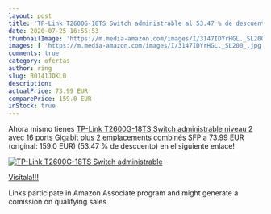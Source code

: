 ```yaml
---
layout: post
title: 'TP-Link T2600G-18TS Switch administrable al 53.47 % de descuento'
date: 2020-07-25 16:55:53
thumbnailImage: 'https://m.media-amazon.com/images/I/3147IDYrHGL._SL200_.jpg'
images: [ 'https://m.media-amazon.com/images/I/3147IDYrHGL._SL200_.jpg' ]
comments: true
category: ofertas
author: ring
slug: B0141JOKL0
description:
actualPrice: 73.99 EUR
comparePrice: 159.0 EUR
inStock: true
---
```


Ahora mismo tienes [TP-Link T2600G-18TS Switch administrable niveau 2 avec 16 ports Gigabit plus 2 emplacements combinés SFP](https://www.amazon.fr/dp/B0141JOKL0/?tag=tolees0d-21) a 73.99 EUR (original: 159.0 EUR) (53.47 %  de descuento) en el siguiente enlace!

[![TP-Link T2600G-18TS Switch administrable](https://m.media-amazon.com/images/I/3147IDYrHGL._SL200_.jpg)](https://www.amazon.fr/dp/B0141JOKL0/?tag=tolees0d-21)

[Visítala!!!](https://www.amazon.fr/dp/B0141JOKL0/?tag=tolees0d-21)

Links participate in Amazon Associate program and might generate a comission on qualifying sales
